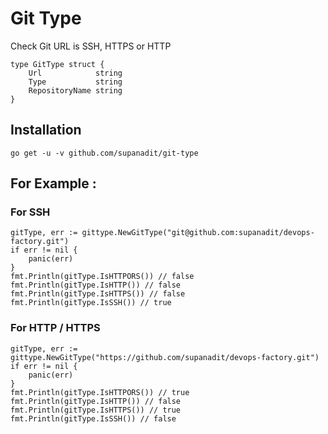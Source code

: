 # Git Type
Check Git URL is SSH, HTTPS or HTTP

```golang
type GitType struct {
	Url            string
	Type           string
	RepositoryName string
}
```

## Installation

```shell script
go get -u -v github.com/supanadit/git-type
```


## For Example :

### For SSH
```golang
gitType, err := gittype.NewGitType("git@github.com:supanadit/devops-factory.git")
if err != nil {
    panic(err)
}
fmt.Println(gitType.IsHTTPORS()) // false
fmt.Println(gitType.IsHTTP()) // false
fmt.Println(gitType.IsHTTPS()) // false
fmt.Println(gitType.IsSSH()) // true
```

### For HTTP / HTTPS
```golang
gitType, err := gittype.NewGitType("https://github.com/supanadit/devops-factory.git")
if err != nil {
    panic(err)
}
fmt.Println(gitType.IsHTTPORS()) // true
fmt.Println(gitType.IsHTTP()) // false
fmt.Println(gitType.IsHTTPS()) // true
fmt.Println(gitType.IsSSH()) // false
```